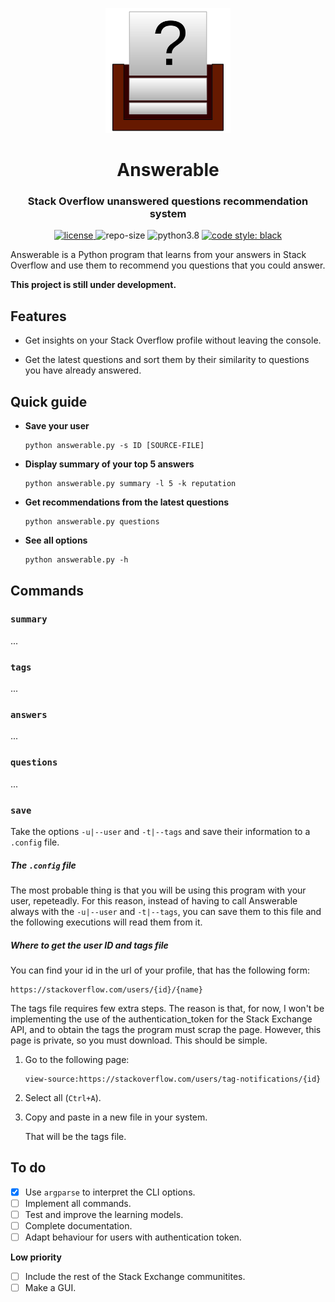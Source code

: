 <p align="center">
    <img src="doc/logo.svg" height="200px" alt="logo" title="Answerable">
</p>
<h1 align="center">Answerable</h1>
<h3 align="center">Stack Overflow unanswered questions recommendation system</h3>
<p align="center">
	<a href="LICENSE">
        <img alt="license" src="https://img.shields.io/badge/license-MIT-informational">
    </a>
	<img alt="repo-size" src="https://img.shields.io/github/repo-size/MiguelMJ/Answerable">
	<img alt="python3.8" src="https://img.shields.io/badge/python-3.8-informational">  
	<a href="https://github.com/psf/black">
        <img alt="code style: black" src="https://img.shields.io/badge/code%20style-black-000000.svg">
    </a>
</p>

Answerable is a Python program that learns from your answers in Stack Overflow and use them to recommend you questions that you could answer.

**This project is still under development.**

## Features

- Get insights on your Stack Overflow profile without leaving the console.

- Get the latest questions and sort them by their similarity to questions you have already answered.

## Quick guide

- **Save your user**

	```
	python answerable.py -s ID [SOURCE-FILE]
	```
	
- **Display summary of your top 5 answers**

	```
	python answerable.py summary -l 5 -k reputation
	```

- **Get recommendations from the latest questions**

	```
	python answerable.py questions
	```

- **See all options**

	```
	python answerable.py -h
	```

## Commands

### `summary`

...

### `tags`

...

### `answers`

...

### `questions`

...

### `save`

Take the options `-u|--user` and `-t|--tags` and save their information to a `.config` file. 

##### The `.config` file

The most probable thing is that you will be using this program with your user, repeteadly. For this reason, instead of having to call Answerable always with the `-u|--user` and `-t|--tags`, you can save them to this file and the following executions will read them from it.

##### Where to get the user ID and tags file

You can find your id in the url of your profile, that has the following form:

```
https://stackoverflow.com/users/{id}/{name}
```

The tags file requires few extra steps. The reason is that, for now, I won't be implementing the use of the authentication_token for the Stack Exchange API, and to obtain the tags the program must scrap the page. However, this page is private, so you must download. This should be simple. 

1. Go to the following page:

   ```
   view-source:https://stackoverflow.com/users/tag-notifications/{id}
   ```

2. Select all (`Ctrl+A`).

3. Copy and paste in a new file in your system.

   That will be the tags file.

## To do

- [x] Use `argparse` to interpret the CLI options.
- [ ] Implement all commands.
- [ ] Test and improve the learning models.
- [ ] Complete documentation.
- [ ] Adapt behaviour for users with authentication token.

**Low priority**

- [ ] Include the rest of the Stack Exchange communitites.
- [ ] Make a GUI.
